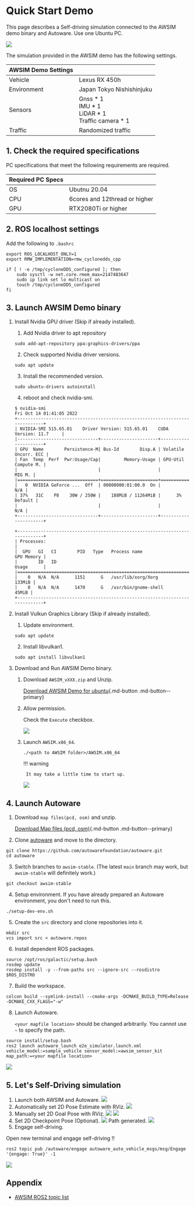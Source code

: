 # Quick Start Demo

This page describes a Self-driving simulation connected to the AWSIM demo binary and Autoware. Use one Ubuntu PC.

![](Image_top.png)

The simulation provided in the AWSIM demo has the following settings.

|AWSIM Demo Settings||
|:--|:--|
|Vehicle|Lexus RX 450h|
|Environment|Japan Tokyo Nishishinjuku|
|Sensors|Gnss * 1<br> IMU * 1<br> LiDAR * 1<br> Traffic camera * 1|
|Traffic|Randomized traffic|


## 1. Check the required specifications
PC specifications that meet the following requirements are required.

|Required PC Specs||
|:--|:--|
|OS|Ubutnu 20.04|
|CPU|6cores and 12thread or higher|
|GPU|RTX2080Ti or higher|


## 2. ROS localhost settings
    
Add the following to `.bashrc`
```
export ROS_LOCALHOST_ONLY=1
export RMW_IMPLEMENTATION=rmw_cyclonedds_cpp

if [ ! -e /tmp/cycloneDDS_configured ]; then
	sudo sysctl -w net.core.rmem_max=2147483647
	sudo ip link set lo multicast on
	touch /tmp/cycloneDDS_configured
fi
```

## 3. Launch AWSIM Demo binary

1. Install Nvidia GPU driver (Skip if already installed).
    1. Add Nvidia driver to apt repository
    ```
    sudo add-apt-repository ppa:graphics-drivers/ppa
    ```
    2. Check supported Nvidia driver versions.
    ```
    sudo apt update
    ```
    3. Install the recommended version.
    ```
    sudo ubuntu-drivers autoinstall
    ```
    4. reboot and check nvidia-smi.
    ```
    $ nvidia-smi 
    Fri Oct 14 01:41:05 2022       
    +-----------------------------------------------------------------------------+
    | NVIDIA-SMI 515.65.01    Driver Version: 515.65.01    CUDA Version: 11.7     |
    |-------------------------------+----------------------+----------------------+
    | GPU  Name        Persistence-M| Bus-Id        Disp.A | Volatile Uncorr. ECC |
    | Fan  Temp  Perf  Pwr:Usage/Cap|         Memory-Usage | GPU-Util  Compute M. |
    |                               |                      |               MIG M. |
    |===============================+======================+======================|
    |   0  NVIDIA GeForce ...  Off  | 00000000:01:00.0  On |                  N/A |
    | 37%   31C    P8    30W / 250W |    188MiB / 11264MiB |      3%      Default |
    |                               |                      |                  N/A |
    +-------------------------------+----------------------+----------------------+

    +-----------------------------------------------------------------------------+
    | Processes:                                                                  |
    |  GPU   GI   CI        PID   Type   Process name                  GPU Memory |
    |        ID   ID                                                   Usage      |
    |=============================================================================|
    |    0   N/A  N/A      1151      G   /usr/lib/xorg/Xorg                133MiB |
    |    0   N/A  N/A      1470      G   /usr/bin/gnome-shell               45MiB |
    +-----------------------------------------------------------------------------+
    ```

2. Install Vulkun Graphics Library (Skip if already installed).
    1. Update environment.
    ```
    sudo apt update
    ```
    2. Install libvulkan1.
    ```
    sudo apt install libvulkan1
    ```

3. Download and Run AWSIM Demo binary.
    1. Download `AWSIM_vXXX.zip` and Unzip.

        [Download AWSIM Demo for ubuntu](https://github.com/tier4/AWSIM/releases/download/v1.0.0/AWSIM_v1.0.0.zip){.md-button .md-button--primary}
    
    2. Allow permission.

        Check the `Execute` checkbox.

        ![](Image_1.png)

    3. Launch `AWSIM.x86_64`.
        ```
        ./<path to AWSIM folder>/AWSIM.x86_64
        ``` 
        
        !!! warning
        
            It may take a little time to start up.
        ![](Image_0.png)

## 4. Launch Autoware

1. Download `map files(pcd, osm)` and unzip.

    [Download Map files (pcd, osm)](https://github.com/tier4/AWSIM/releases/download/v1.0.0/nishishinjuku_autoware_map.zip){.md-button .md-button--primary}

2. Clone [autoware](https://github.com/autowarefoundation/autoware) and move to the directory.
```
git clone https://github.com/autowarefoundation/autoware.git
cd autoware
```
3. Switch branches to `awsim-stable`. (The latest `main` branch may work, but `awsim-stable` will definitely work.)
```
git checkout awsim-stable
```
4. Setup environment. If you have already prepared an Autoware environment, you don't need to run this.
```
./setup-dev-env.sh
```
5. Create the `src` directory and clone repositories into it.
```
mkdir src
vcs import src < autoware.repos
```
6. Install dependent ROS packages.
```
source /opt/ros/galactic/setup.bash
rosdep update
rosdep install -y --from-paths src --ignore-src --rosdistro $ROS_DISTRO
```
7. Build the workspace.
```
colcon build --symlink-install --cmake-args -DCMAKE_BUILD_TYPE=Release -DCMAKE_CXX_FLAGS="-w"
```
8. Launch Autoware.
    
    `<your mapfile location>` should be changed arbitrarily. You cannot use `~` to specify the path.
```
source install/setup.bash
ros2 launch autoware_launch e2e_simulator.launch.xml vehicle_model:=sample_vehicle sensor_model:=awsim_sensor_kit map_path:=<your mapfile location>
```
![](Image_2.png)

## 5. Let's Self-Driving simulation
1. Launch both AWSIM and Autoware.
![](Image_top.png)
2. Automatically set 2D Pose Estimate with RViz.
![](Image_Initial.png)
3. Manually set 2D Goal Pose with RViz.
![](Image_goal_0.png)
![](Image_goal_1.png)
4. Set 2D Checkpoint Pose (Optional).
![](Image_checkpoint_0.png)
Path generated.
![](Image_path.png)
5. Engage self-driving.

Open new terminal and engage self-driving !!

```
ros2 topic pub /autoware/engage autoware_auto_vehicle_msgs/msg/Engage '{engage: True}' -1
```
![](Image_running.png)

## Appendix
- [AWSIM ROS2 topic list](../../Components/ROS2/ROS2TopicList/index.md)
